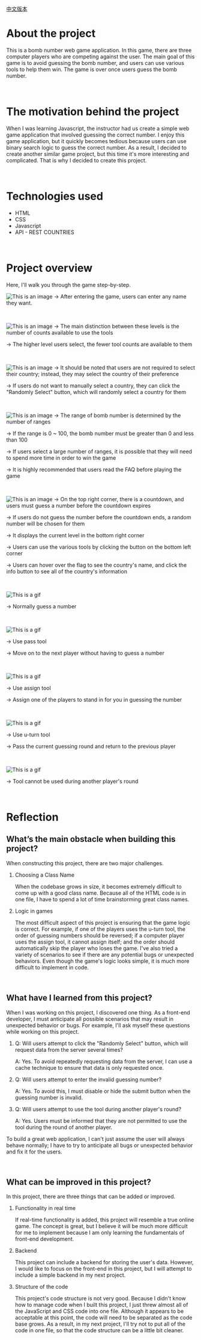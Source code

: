 [中文版本](Readme-Chinese/READMECHINESE.md)

# About the project

This is a bomb number web game application. In this game, there are three computer players who are competing against the user. The main goal of this game is to avoid guessing the bomb number, and users can use various tools to help them win. The game is over once users guess the bomb number.

&nbsp;

# The motivation behind the project

When I was learning Javascript, the instructor had us create a simple web game application that involved guessing the correct number. I enjoy this game application, but it quickly becomes tedious because users can use binary search logic to guess the correct number. As a result, I decided to create another similar game project, but this time it's more interesting and complicated. That is why I decided to create this project.

&nbsp;

# Technologies used

- HTML
- CSS
- Javascript
- API - REST COUNTRIES

&nbsp;

# Project overview

Here, I'll walk you through the game step-by-step.

![This is an image](/img/name.png)
&#8594; After entering the game, users can enter any name they want.

&nbsp;

![This is an image](/img/level.png)
&#8594; The main distinction between these levels is the number of counts available to use the tools

&#8594; The higher level users select, the fewer tool counts are available to them

&nbsp;

![This is an image](/img/country.png)
&#8594; It should be noted that users are not required to select their country; instead, they may select the country of their preference

&#8594; If users do not want to manually select a country, they can click the "Randomly Select" button, which will randomly select a country for them

&nbsp;

![This is an image](/img/range.png)
&#8594; The range of bomb number is determined by the number of ranges

&#8594; If the range is 0 ~ 100, the bomb number must be greater than 0 and less than 100

&#8594; If users select a large number of ranges, it is possible that they will need to spend more time in order to win the game

&#8594; It is highly recommended that users read the FAQ before playing the game

&nbsp;

![This is an image](/img/game.png)
&#8594; On the top right corner, there is a countdown, and users must guess a number before the countdown expires

&#8594; If users do not guess the number before the countdown ends, a random number will be chosen for them

&#8594; It displays the current level in the bottom right corner

&#8594; Users can use the various tools by clicking the button on the bottom left corner

&#8594; Users can hover over the flag to see the country's name, and click the info button to see all of the country's information

&nbsp;

![This is a gif](/img/guess.gif)

&#8594; Normally guess a number

&nbsp;

![This is a gif](/img/pass.gif)

&#8594; Use pass tool

&#8594; Move on to the next player without having to guess a number

&nbsp;

![This is a gif](/img/assign.gif)

&#8594; Use assign tool

&#8594; Assign one of the players to stand in for you in guessing the number

&nbsp;

![This is a gif](/img/reverse.gif)

&#8594; Use u-turn tool

&#8594; Pass the current guessing round and return to the previous player

&nbsp;

![This is a gif](/img/can't-use-tool.gif)

&#8594; Tool cannot be used during another player's round

&nbsp;

# Reflection

## What’s the main obstacle when building this project?

When constructing this project, there are two major challenges.

1. Choosing a Class Name

   When the codebase grows in size, it becomes extremely difficult to come up with a good class name. Because all of the HTML code is in one file, I have to spend a lot of time brainstorming great class names.

2. Logic in games

   The most difficult aspect of this project is ensuring that the game logic is correct. For example, if one of the players uses the u-turn tool, the order of guessing numbers should be reversed; if a computer player uses the assign tool, it cannot assign itself; and the order should automatically skip the player who loses the game. I've also tried a variety of scenarios to see if there are any potential bugs or unexpected behaviors. Even though the game's logic looks simple, it is much more difficult to implement in code.

&nbsp;

## What have I learned from this project?

When I was working on this project, I discovered one thing. As a front-end developer, I must anticipate all possible scenarios that may result in unexpected behavior or bugs. For example, I'll ask myself these questions while working on this project.

1. Q: Will users attempt to click the "Randomly Select" button, which will request data from the server several times?

   A: Yes. To avoid repeatedly requesting data from the server, I can use a cache technique to ensure that data is only requested once.

2. Q: Will users attempt to enter the invalid guessing number?

   A: Yes. To avoid this, I must disable or hide the submit button when the guessing number is invalid.

3. Q: Will users attempt to use the tool during another player's round?

   A: Yes. Users must be informed that they are not permitted to use the tool during the round of another player.

To build a great web application, I can't just assume the user will always behave normally; I have to try to anticipate all bugs or unexpected behavior and fix it for the users.

&nbsp;

## What can be improved in this project?

In this project, there are three things that can be added or improved.

1. Functionality in real time

   If real-time functionality is added, this project will resemble a true online game. The concept is great, but I believe it will be much more difficult for me to implement because I am only learning the fundamentals of front-end development.

2. Backend

   This project can include a backend for storing the user's data. However, I would like to focus on the front-end in this project, but I will attempt to include a simple backend in my next project.

3. Structure of the code

   This project's code structure is not very good. Because I didn't know how to manage code when I built this project, I just threw almost all of the JavaScript and CSS code into one file. Although it appears to be acceptable at this point, the code will need to be separated as the code base grows. As a result, in my next project, I'll try not to put all of the code in one file, so that the code structure can be a little bit cleaner.
